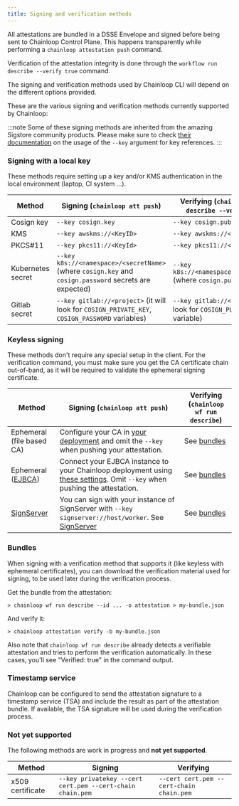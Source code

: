 ```yaml
---
title: Signing and verification methods
---
```


All attestations are bundled in a DSSE Envelope and signed before being sent to Chainloop Control Plane. This happens transparently while performing a `chainloop attestation push` command.

Verification of the attestation integrity is done through the `workflow run describe --verify true` command.

The signing and verification methods used by Chainloop CLI will depend on the different options provided.

These are the various signing and verification methods currently supported by Chainloop:

:::note
Some of these signing methods are inherited from the amazing Sigstore community products. Please make sure to check 
[their documentation](https://docs.sigstore.dev/signing/signing_with_blobs/#signing-with-a-key) on the usage of the `--key` argument for key references.
:::

### Signing with a local key
These methods require setting up a key and/or KMS authentication in the local environment (laptop, CI system ...).

| Method            | Signing (`chainloop att push`)                                                                         | Verifying (`chainloop wf run describe --verify true`)                      |
|-------------------|--------------------------------------------------------------------------------------------------------|----------------------------------------------------------------------------| 
| Cosign key        | `--key cosign.key`                                                                                     | `--key cosign.pub`                                                         |
| KMS               | `--key awskms://<KeyID>`                                                                               | `--key awskms://<KeyID>`                                                   | 
| PKCS#11           | `--key pkcs11://<KeyId>`                                                                               | `--key pkcs11://<KeyId>`                                                   |
| Kubernetes secret | `--key k8s://<namespace>/<secretName>` (where `cosign.key` and `cosign.password` secrets are expected) | `--key k8s://<namespace>/<secretName>` (where `cosign.pub` is expected)    |
| Gitlab secret     | `--key gitlab://<project>` (it will look for `COSIGN_PRIVATE_KEY`, `COSIGN_PASSWORD` variables)        | `--key gitlab://<project>` (it will look for `COSIGN_PUBLIC_KEY` variable) |

### Keyless signing
These methods don't require any special setup in the client. For the verification command, you must make sure you get the CA certificate chain out-of-band, as it will be required to validate the ephemeral signing certificate.

| Method                                                     | Signing (`chainloop att push`)                                                                                                                                                                                                                     | Verifying (`chainloop wf run describe`) |
|------------------------------------------------------------|----------------------------------------------------------------------------------------------------------------------------------------------------------------------------------------------------------------------------------------------------|-----------------------------------------|
| Ephemeral (file based CA)                                  | Configure your CA in [your deployment](https://github.com/chainloop-dev/chainloop/blob/main/deployment/chainloop/templates/controlplane/secrets-signer-ca.yaml) and omit the `--key` when pushing your attestation.                                   | See [bundles](#bundles)                 |
| Ephemeral ([EJBCA](https://github.com/Keyfactor/ejbca-ce)) | Connect your EJBCA instance to your Chainloop deployment using [these settings](https://github.com/chainloop-dev/chainloop/blob/main/deployment/chainloop/templates/controlplane/secret-ejbca-ca.yaml). Omit `--key` when pushing the attestation. | See [bundles](#bundles)                 |
| [SignServer](https://www.signserver.org/)                  | You can sign with your instance of SignServer with `--key signserver://host/worker`. See [SignServer](../guides/signserver)                                                                                                                        | See [bundles](#bundles)                 |


### Bundles 
When signing with a verification method that supports it (like keyless with ephemeral certificates), you can download the verification material used for signing, to be used later during the verification process.

Get the bundle from the attestation:
```shell
> chainloop wf run describe --id ... -o attestation > my-bundle.json
```
And verify it:
```shell
> chainloop attestation verify -b my-bundle.json
```
Also note that `chainloop wf run describe` already detects a verifiable attestation and tries to perform the verification automatically. In these cases, you'll see "Verified: true" in the command output.

### Timestamp service
Chainloop can be configured to send the attestation signature to a timestamp service (TSA) and include the result as part of the attestation bundle. If available, the TSA signature will be used during the verification process.

### Not yet supported

The following methods are work in progress and **not yet supported**.

| Method                                                                         | Signing                                                   | Verifying                                                                               |
|--------------------------------------------------------------------------------|-----------------------------------------------------------|-----------------------------------------------------------------------------------------|
| x509 certificate                                                               | `--key privatekey --cert cert.pem --cert-chain chain.pem` | `--cert cert.pem --cert-chain chain.pem`                                                | 
